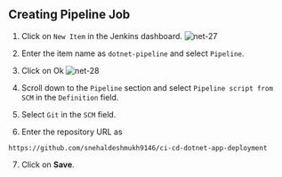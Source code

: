 ## Creating Pipeline Job
1. Click on `New Item` in the Jenkins dashboard.
   ![net-27](https://github.com/snehaldeshmukh9146/ci-cd-dotnet-app-deployment/assets/126494356/5fea7d6a-e409-46d9-ba5c-b68c7a999b01")


3. Enter the item name as `dotnet-pipeline` and select `Pipeline`.
4. Click on Ok
![net-28](https://github.com/snehaldeshmukh9146/ci-cd-dotnet-app-deployment/assets/126494356/a0e1ffa6-c7b3-4198-84a9-da4b93d3946b")

5. Scroll down to the `Pipeline` section and select `Pipeline script from SCM` in the `Definition` field.
6. Select `Git` in the `SCM` field.
7. Enter the repository URL as 
```
https://github.com/snehaldeshmukh9146/ci-cd-dotnet-app-deployment
```
7. Click on **Save**.
